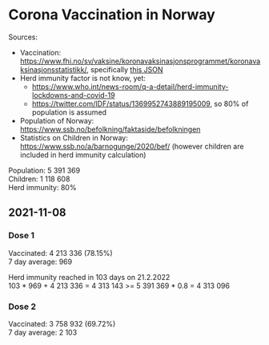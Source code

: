 # Corona Vaccination in Norway

Sources:

- Vaccination: <https://www.fhi.no/sv/vaksine/koronavaksinasjonsprogrammet/koronavaksinasjonsstatistikk/>, specifically [this JSON](https://www.fhi.no/api/chartdata/api/99119)
- Herd immunity factor is not know, yet:
  - <https://www.who.int/news-room/q-a-detail/herd-immunity-lockdowns-and-covid-19>
  - <https://twitter.com/IDF/status/1369952743889195009>, so 80% of population is assumed
- Population of Norway: <https://www.ssb.no/befolkning/faktaside/befolkningen>
- Statistics on Children in Norway: https://www.ssb.no/a/barnogunge/2020/bef/ (however children are included in herd immunity calculation)

Population: 5 391 369  
Children: 1 118 608  
Herd immunity: 80%  

## 2021-11-08

### Dose 1

Vaccinated: 4 213 336 (78.15%)  
7 day average: 969

Herd immunity reached in 103 days on 21.2.2022  
103 * 969 + 4 213 336 = 4 313 143 >= 5 391 369 * 0.8 = 4 313 096

### Dose 2

Vaccinated: 3 758 932 (69.72%)  
7 day average: 2 103

